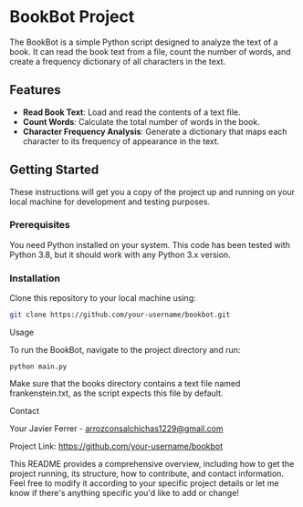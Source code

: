 # BookBot Project

The BookBot is a simple Python script designed to analyze the text of a book. It can read the book text from a file, count the number of words, and create a frequency dictionary of all characters in the text.

## Features

- **Read Book Text**: Load and read the contents of a text file.
- **Count Words**: Calculate the total number of words in the book.
- **Character Frequency Analysis**: Generate a dictionary that maps each character to its frequency of appearance in the text.

## Getting Started

These instructions will get you a copy of the project up and running on your local machine for development and testing purposes.

### Prerequisites

You need Python installed on your system. This code has been tested with Python 3.8, but it should work with any Python 3.x version.

### Installation

Clone this repository to your local machine using:

```bash
git clone https://github.com/your-username/bookbot.git
```

Usage

To run the BookBot, navigate to the project directory and run:

```
python main.py
```

Make sure that the books directory contains a text file named frankenstein.txt, as the script expects this file by default.

Contact

Your Javier Ferrer - arrozconsalchichas1229@gmail.com

Project Link: https://github.com/your-username/bookbot


This README provides a comprehensive overview, including how to get the project running, its structure, how to contribute, 
and contact information. Feel free to modify it according to your specific project details or let me know if there's 
anything specific you'd like to add or change!
